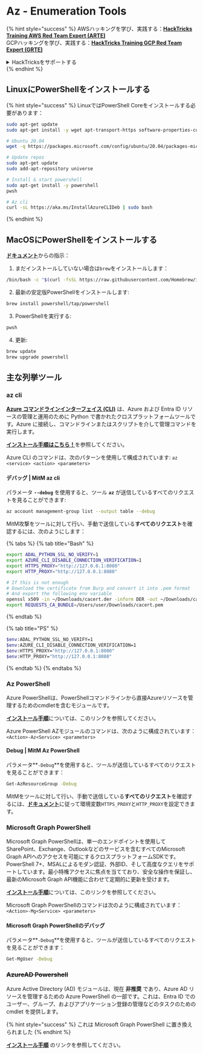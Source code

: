 # Az - Enumeration Tools

{% hint style="success" %}
AWSハッキングを学び、実践する：<img src="../../.gitbook/assets/image (1) (1) (1) (1).png" alt="" data-size="line">[**HackTricks Training AWS Red Team Expert (ARTE)**](https://training.hacktricks.xyz/courses/arte)<img src="../../.gitbook/assets/image (1) (1) (1) (1).png" alt="" data-size="line">\
GCPハッキングを学び、実践する：<img src="../../.gitbook/assets/image (2) (1).png" alt="" data-size="line">[**HackTricks Training GCP Red Team Expert (GRTE)**<img src="../../.gitbook/assets/image (2) (1).png" alt="" data-size="line">](https://training.hacktricks.xyz/courses/grte)

<details>

<summary>HackTricksをサポートする</summary>

* [**サブスクリプションプラン**](https://github.com/sponsors/carlospolop)を確認してください！
* **💬 [**Discordグループ**](https://discord.gg/hRep4RUj7f)または[**Telegramグループ**](https://t.me/peass)に参加するか、**Twitter** 🐦 [**@hacktricks\_live**](https://twitter.com/hacktricks_live)**をフォローしてください。**
* **[**HackTricks**](https://github.com/carlospolop/hacktricks)および[**HackTricks Cloud**](https://github.com/carlospolop/hacktricks-cloud)のGitHubリポジトリにPRを提出してハッキングトリックを共有してください。**

</details>
{% endhint %}

## LinuxにPowerShellをインストールする

{% hint style="success" %}
LinuxではPowerShell Coreをインストールする必要があります：
```bash
sudo apt-get update
sudo apt-get install -y wget apt-transport-https software-properties-common

# Ubuntu 20.04
wget -q https://packages.microsoft.com/config/ubuntu/20.04/packages-microsoft-prod.deb

# Update repos
sudo apt-get update
sudo add-apt-repository universe

# Install & start powershell
sudo apt-get install -y powershell
pwsh

# Az cli
curl -sL https://aka.ms/InstallAzureCLIDeb | sudo bash
```
{% endhint %}

## MacOSにPowerShellをインストールする

[**ドキュメント**](https://learn.microsoft.com/en-us/powershell/scripting/install/installing-powershell-on-macos?view=powershell-7.4)からの指示：

1. まだインストールしていない場合は`brew`をインストールします：
```bash
/bin/bash -c "$(curl -fsSL https://raw.githubusercontent.com/Homebrew/install/HEAD/install.sh)"
```
2. 最新の安定版PowerShellをインストールします:
```sh
brew install powershell/tap/powershell
```
3. PowerShellを実行する:
```sh
pwsh
```
4. 更新:
```sh
brew update
brew upgrade powershell
```
## 主な列挙ツール

### az cli

[**Azure コマンドラインインターフェイス (CLI)**](https://learn.microsoft.com/en-us/cli/azure/install-azure-cli) は、Azure および Entra ID リソースの管理と運用のために Python で書かれたクロスプラットフォームツールです。Azure に接続し、コマンドラインまたはスクリプトを介して管理コマンドを実行します。

[**インストール手順はこちら！**](https://learn.microsoft.com/en-us/cli/azure/install-azure-cli#install)を参照してください。

Azure CLI のコマンドは、次のパターンを使用して構成されています: `az <service> <action> <parameters>`

#### デバッグ | MitM az cli

パラメータ **`--debug`** を使用すると、ツール **`az`** が送信しているすべてのリクエストを見ることができます:
```bash
az account management-group list --output table --debug
```
MitM攻撃をツールに対して行い、手動で送信している**すべてのリクエスト**を確認するには、次のようにします：

{% tabs %}
{% tab title="Bash" %}
```bash
export ADAL_PYTHON_SSL_NO_VERIFY=1
export AZURE_CLI_DISABLE_CONNECTION_VERIFICATION=1
export HTTPS_PROXY="http://127.0.0.1:8080"
export HTTP_PROXY="http://127.0.0.1:8080"

# If this is not enough
# Download the certificate from Burp and convert it into .pem format
# And export the following env variable
openssl x509 -in ~/Downloads/cacert.der -inform DER -out ~/Downloads/cacert.pem -outform PEM
export REQUESTS_CA_BUNDLE=/Users/user/Downloads/cacert.pem
```
{% endtab %}

{% tab title="PS" %}
```bash
$env:ADAL_PYTHON_SSL_NO_VERIFY=1
$env:AZURE_CLI_DISABLE_CONNECTION_VERIFICATION=1
$env:HTTPS_PROXY="http://127.0.0.1:8080"
$env:HTTP_PROXY="http://127.0.0.1:8080"
```
{% endtab %}
{% endtabs %}

### Az PowerShell

Azure PowerShellは、PowerShellコマンドラインから直接Azureリソースを管理するためのcmdletを含むモジュールです。

[**インストール手順**](https://learn.microsoft.com/en-us/powershell/azure/install-azure-powershell)については、このリンクを参照してください。

Azure PowerShell AZモジュールのコマンドは、次のように構成されています：`<Action>-Az<Service> <parameters>`

#### Debug | MitM Az PowerShell

パラメータ**`-Debug`**を使用すると、ツールが送信しているすべてのリクエストを見ることができます：
```bash
Get-AzResourceGroup -Debug
```
MitMをツールに対して行い、手動で送信している**すべてのリクエスト**を確認するには、[**ドキュメント**](https://learn.microsoft.com/en-us/powershell/azure/az-powershell-proxy)に従って環境変数`HTTPS_PROXY`と`HTTP_PROXY`を設定できます。

### Microsoft Graph PowerShell

Microsoft Graph PowerShellは、単一のエンドポイントを使用してSharePoint、Exchange、Outlookなどのサービスを含むすべてのMicrosoft Graph APIへのアクセスを可能にするクロスプラットフォームSDKです。PowerShell 7+、MSALによるモダン認証、外部ID、そして高度なクエリをサポートしています。最小特権アクセスに焦点を当てており、安全な操作を保証し、最新のMicrosoft Graph API機能に合わせて定期的に更新を受けます。

[**インストール手順**](https://learn.microsoft.com/en-us/powershell/microsoftgraph/installation)については、このリンクを参照してください。

Microsoft Graph PowerShellのコマンドは次のように構成されています：`<Action>-Mg<Service> <parameters>`

#### Microsoft Graph PowerShellのデバッグ

パラメータ**`-Debug`**を使用すると、ツールが送信しているすべてのリクエストを見ることができます：
```bash
Get-MgUser -Debug
```
### ~~**AzureAD Powershell**~~

Azure Active Directory (AD) モジュールは、現在 **非推奨** であり、Azure AD リソースを管理するための Azure PowerShell の一部です。これは、Entra ID でのユーザー、グループ、およびアプリケーション登録の管理などのタスクのための cmdlet を提供します。

{% hint style="success" %}
これは Microsoft Graph PowerShell に置き換えられました
{% endhint %}

[**インストール手順**](https://www.powershellgallery.com/packages/AzureAD) のリンクを参照してください。
